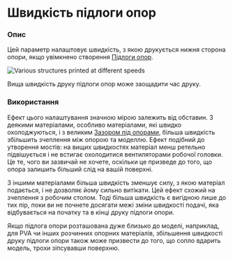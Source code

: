 Швидкість підлоги опор
====

### **Опис**

Цей параметр налаштовує швидкість, з якою друкується нижня сторона опори, якщо увімкнено створення [Підлоги опор](../support_adv/support_bottom_enable.md).

![Various structures printed at different speeds](../images/speed_difference.png)

Вища швидкість друку підлоги опор може заощадити час друку.

### **Використання**

Ефект цього налаштування значною мірою залежить від обставин. З деякими матеріалами, особливо матеріалами, які швидко охолоджуються, і з великим [Зазором під опорами](../support_adv/support_bottom_distance.md), більша швидкість збільшить зчеплення між опорою та моделлю. Ефект подібний до утворення мостів: на вищих швидкостях матеріал менш ретельно підвішується і не встигає охолодитися вентиляторами робочої головки. Це те, чого ви зазвичай не хочете, оскільки це призведе до того, що опора залишить більший слід на вашій поверхні.

З іншими матеріалами більша швидкість зменшує силу, з якою матеріал подається, і не дозволяє йому сильно витікати. Цей ефект схожий на зчеплення з робочим столом. Тоді більша швидкість є вигідною лише до тих пір, поки ви не почнете досягати межі зміни швидкості подачі, яка відбувається на початку та в кінці друку підлоги опори.

Якщо підлога опори розташована дуже близько до моделі, наприклад, для PVA чи інших розчинних опорних матеріалів, збільшення швидкості друку підлоги опори також може призвести до того, що сопло вдарить модель, трохи зіпсувавши поверхню.
